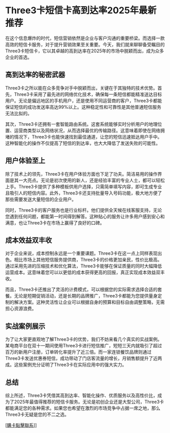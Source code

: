 # Three3卡短信卡高到达率2025年最新推荐

在这个信息爆炸的时代，短信营销依然是企业与客户沟通的重要桥梁。而选择一款高效的短信卡服务，对于提升营销效果至关重要。今天，我们就来聊聊备受瞩目的Three3卡短信卡，它以其卓越的高到达率在2025年的市场中脱颖而出，成为众多企业的首选。

## 高到达率的秘密武器

Three3卡之所以能在众多竞争对手中脱颖而出，关键在于其独特的技术优势。首先，Three3卡采用了最先进的网络优化技术，确保每一条短信都能精准送达目标用户。无论是偏远地区的手机用户，还是使用不同运营商的客户，Three3卡都能保证短信的成功发送率高达99%以上。这种稳定性和可靠性是其他普通短信服务无法比拟的。

其次，Three3卡还拥有一套智能路由系统。这套系统能够实时分析用户的地理位置、运营商类型以及网络状况，从而选择最优的传输路径。这意味着即使在网络拥堵的情况下，Three3卡也能快速找到最佳通道，让您的短信迅速抵达用户手中。这种智能化的操作不仅提高了短信的到达率，也大大降低了发送失败的可能性。

## 用户体验至上

除了技术上的领先，Three3卡在用户体验方面也下足了功夫。简洁易用的操作界面是其一大亮点。无论是初次使用的新人，还是经验丰富的专业人士，都可以轻松上手。Three3卡提供了多种模板供用户选择，只需简单填写内容，即可生成专业且吸引人的短信内容。此外，Three3卡还支持批量导入号码功能，极大地方便了那些需要发送大量短信的企业用户。

同时，Three3卡的客户服务也是行业标杆。他们提供全天候在线客服支持，无论您遇到任何问题，都能第一时间得到解答。这种贴心的服务让许多用户感到安心和满意，也让Three3卡在市场上赢得了良好的口碑。

## 成本效益双丰收

对于企业来说，成本控制永远是一个重要课题。Three3卡在这一点上同样表现出色。相比市场上其他短信服务提供商，Three3卡的价格更加亲民，性价比极高。通过采用先进的压缩技术和优化算法，Three3卡能够在保证质量的同时大幅降低运营成本。这意味着您可以以更低的成本获得更高的回报，真正实现成本效益双丰收。

而且，Three3卡还推出了灵活的计费模式，可以根据您的实际需求选择合适的套餐。无论是短期促销活动，还是长期的品牌推广，Three3卡都能为您提供量身定制的解决方案。这种灵活性让企业可以根据自身的预算和目标自由调整策略，无需担心资源浪费。

## 实战案例展示

为了让大家更直观地了解Three3卡的优势，我们不妨来看几个真实的实战案例。某电商平台在双十一期间使用Three3卡进行短信推广，短短三天内就吸引了超过百万的新用户注册，订单转化率提升了近三倍。而一家连锁餐饮品牌则通过Three3卡发送优惠券短信，成功带动了门店客流量的增长，月销售额提升了近两成。这些案例充分证明了Three3卡在实际应用中的强大实力。

## 总结

综上所述，Three3卡凭借其高到达率、智能化操作、优质服务以及高性价比，成为了2025年最值得推荐的短信卡服务。无论是初创企业还是大型公司，Three3卡都能满足您的各种需求。如果您也希望在激烈的市场竞争中占据一席之地，那么Three3卡无疑是您的不二之选。

[[購卡點擊聯系](https://t.me/s/SXDXQF)]]